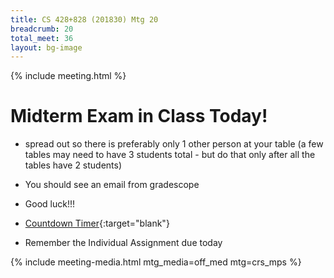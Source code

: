 ```yaml
---
title: CS 428+828 (201830) Mtg 20
breadcrumb: 20
total_meet: 36
layout: bg-image
---
```

{% include meeting.html %}

# Midterm Exam in Class Today!

* spread out so there is preferably only 1 other person at your table (a few tables may need to have 3 students total - but do that only after all the tables have 2 students)

* You should see an email from gradescope

* Good luck!!!

* [Countdown Timer](https://www.online-stopwatch.com/countdown/){:target="blank"}

* Remember the Individual Assignment due today

{% include meeting-media.html mtg_media=off_med mtg=crs_mps %}
